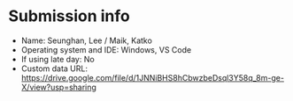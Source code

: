 # Submission info
* Name: Seunghan, Lee / Maik, Katko
* Operating system and IDE: Windows, VS Code
* If using late day: No
* Custom data URL: https://drive.google.com/file/d/1JNNiBHS8hCbwzbeDsql3Y58q_8m-ge-X/view?usp=sharing